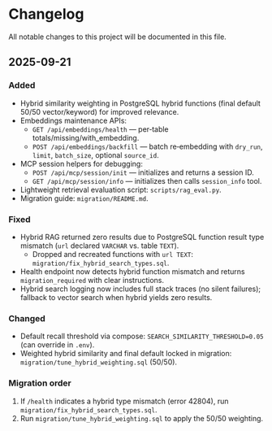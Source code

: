 # Changelog

All notable changes to this project will be documented in this file.

## 2025-09-21

### Added
- Hybrid similarity weighting in PostgreSQL hybrid functions (final default 50/50 vector/keyword) for improved relevance.
- Embeddings maintenance APIs:
  - `GET /api/embeddings/health` — per‑table totals/missing/with_embedding.
  - `POST /api/embeddings/backfill` — batch re‑embedding with `dry_run`, `limit`, `batch_size`, optional `source_id`.
- MCP session helpers for debugging:
  - `POST /api/mcp/session/init` — initializes and returns a session ID.
  - `GET /api/mcp/session/info` — initializes then calls `session_info` tool.
- Lightweight retrieval evaluation script: `scripts/rag_eval.py`.
- Migration guide: `migration/README.md`.

### Fixed
- Hybrid RAG returned zero results due to PostgreSQL function result type mismatch (`url` declared `VARCHAR` vs. table `TEXT`).
  - Dropped and recreated functions with `url TEXT`: `migration/fix_hybrid_search_types.sql`.
- Health endpoint now detects hybrid function mismatch and returns `migration_required` with clear instructions.
- Hybrid search logging now includes full stack traces (no silent failures); fallback to vector search when hybrid yields zero results.

### Changed
- Default recall threshold via compose: `SEARCH_SIMILARITY_THRESHOLD=0.05` (can override in `.env`).
- Weighted hybrid similarity and final default locked in migration: `migration/tune_hybrid_weighting.sql` (50/50).

### Migration order
1. If `/health` indicates a hybrid type mismatch (error 42804), run `migration/fix_hybrid_search_types.sql`.
2. Run `migration/tune_hybrid_weighting.sql` to apply the 50/50 weighting.


